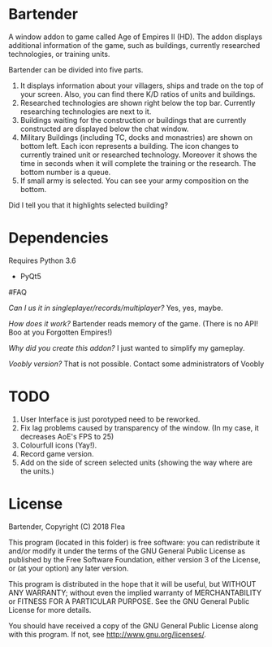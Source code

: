 # Bartender
A window addon to game called Age of Empires II (HD). The addon displays additional information of the game, such as buildings, currently researched technologies, or training units. 

Bartender can be divided into five parts. 
1) It displays information about your villagers, ships and trade on the top of your screen. Also, you can find there K/D ratios of units and buildings. 
2) Researched technologies are shown right below the top bar. Currently researching technologies are next to it. 
3) Buildings waiting for the construction or buildings that are currently constructed are displayed below the chat window.
4) Military Buildings (including TC, docks and monastries) are shown on bottom left. Each icon represents a building. The icon changes to currently trained unit or researched technology. Moreover it shows the time in seconds when it will complete the training or the research. The bottom number is a queue. 
5) If small army is selected. You can see your army composition on the bottom.

Did I tell you that it highlights selected building?


# Dependencies

Requires Python 3.6

- PyQt5 

#FAQ

*Can I us it in singleplayer/records/multiplayer?*
Yes, yes, maybe. 

*How does it work?*
Bartender reads memory of the game. (There is no API! Boo at you Forgotten Empires!)

*Why did you create this addon?*
I just wanted to simplify my gameplay.

*Voobly version?*
That is not possible. Contact some administrators of Voobly


# TODO 
1) User Interface is just porotyped need to be reworked.
2) Fix lag problems caused by transparency of the window. (In my case, it decreases AoE's FPS to 25)
3) Colourfull icons (Yay!).
4) Record game version.
5) Add on the side of screen selected units (showing the way where are the units.)


# License
Bartender, Copyright (C) 2018  Flea

This program (located in this folder) is free software: you can redistribute it and/or modify it under the terms of the GNU General Public License as published by the Free Software Foundation, either version 3 of the License, or (at your option) any later version.

This program is distributed in the hope that it will be useful, but WITHOUT ANY WARRANTY; without even the implied warranty of MERCHANTABILITY or FITNESS FOR A PARTICULAR PURPOSE. See the GNU General Public License for more details.

You should have received a copy of the GNU General Public License along with this program.  If not, see <http://www.gnu.org/licenses/>.